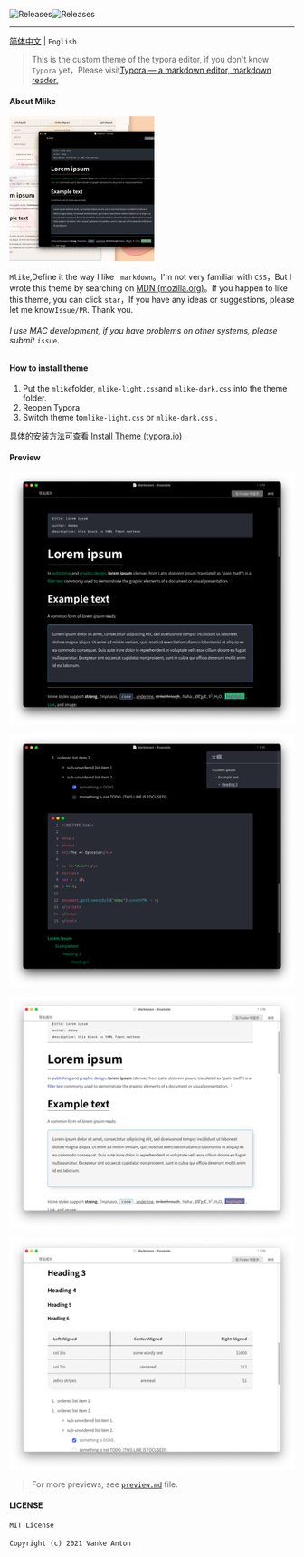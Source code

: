 ![[Releases](https://github.com/AntonVanke/typora-mlike-theme/releases)](https://badgen.net/github/tag/AntonVanke/typora-mlike-theme/)![[Releases](https://github.com/AntonVanke/typora-mlike-theme/releases)](https://badgen.net/github/assets-dl/AntonVanke/typora-mlike-theme)

---

[简体中文](README.md) | `English`

>   This is the custom theme of the typora editor, if you don't know `Typora` yet，Please visit[Typora — a markdown editor, markdown reader.](https://typora.io/)

#### About Mlike

<img src="_preview/Mlike.png" alt="Mlike" style="zoom:25%;" />

`Mlike`,Define it the way I like ` markdown`。I'm not very familiar with `CSS`，But I wrote this theme by searching on [ MDN (mozilla.org)](https://developer.mozilla.org/zh-CN/docs/Learn/CSS)。If you happen to like this theme, you can click `star`，If you have any ideas or suggestions, please let me know`Issue/PR`. Thank you.

###### I use MAC development, if you have problems on other systems, please submit `issue`.

#### How to install theme

1.  Put the `mlike`folder, `mlike-light.css`and `mlike-dark.css` into the theme folder.
2.  Reopen Typora.
3.  Switch theme to`mlike-light.css` or `mlike-dark.css` .

具体的安装方法可查看 [Install Theme (typora.io)](https://theme.typora.io/doc/Install-Theme/)

#### Preview

![](_preview/Mlike-Dark2.png)

![Mlike-Dark3](_preview/Mlike-Dark3.png)

![Mlike-Dark3](_preview/Mlike-Light2.png)

![Mlike-Dark3](_preview/Mlike-Light3.png)

>   For more previews, see [`preview.md`](_preview/preview.md) file.

#### LICENSE

```License
MIT License

Copyright (c) 2021 Vanke Anton
```


